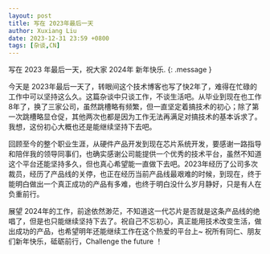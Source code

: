 ```yaml
---
layout: post
title: 写在 2023年最后一天
author: Xuxiang Liu
date: 2023-12-31 23:59 +0800
tags: [杂谈,CN]
---
```


写在 2023 年最后一天，祝大家 2024年 新年快乐.
{: .message }

今天是 2023年最后一天了，转眼间这个技术博客也写了快2年了，难得在忙碌的工作中可以坚持这么久。这篇杂谈中只谈工作，不谈生活吧。从毕业到现在也工作8年了，换了三家公司，虽然跳槽略有频繁，但一直坚定着搞技术的初心；除了第一次跳槽略显仓促，其他两次也都是因为工作无法再满足对搞技术的基本诉求了。我想，这份初心大概也还是能继续坚持下去吧。

回顾至今的整个职业生涯，从硬件产品开发到现在芯片系统开发，要感谢一路指导和陪伴我的领导同事们，也确实感谢公司能提供一个优秀的技术平台，虽然不知道这个平台还能坚持多久，但也真心希望能一直做下去吧。2023年经历了公司多次裁员，经历了产品线的关停，也正在经历当前产品线最艰难的时候，到现在，终于能明白做出一个真正成功的产品有多难，也终于明白没什么岁月静好，只是有人在负重前行。

展望 2024年的工作，前途依然渺茫，不知道这一代芯片是否就是这条产品线的绝唱了，但是也只能继续坚持下去了。祝自己不忘初心，真正能用技术改变生活，做出成功的产品，也希望明年还能继续工作在这个热爱的平台上~ 祝所有同仁、朋友们新年快乐，砥砺前行，Challenge the future ！
